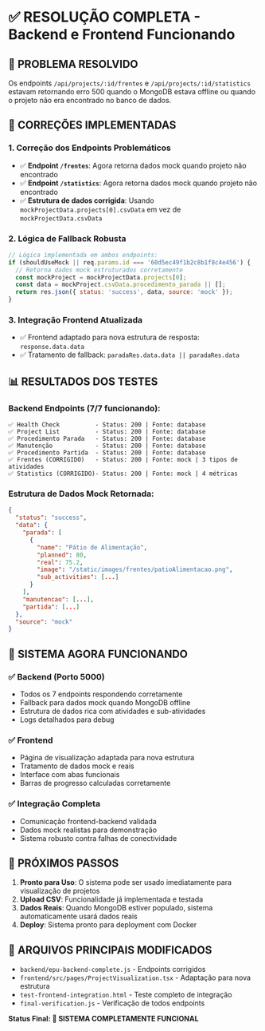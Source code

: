 # ✅ RESOLUÇÃO COMPLETA - Backend e Frontend Funcionando

## 🎯 PROBLEMA RESOLVIDO

Os endpoints `/api/projects/:id/frentes` e `/api/projects/:id/statistics` estavam retornando erro 500 quando o MongoDB estava offline ou quando o projeto não era encontrado no banco de dados.

## 🔧 CORREÇÕES IMPLEMENTADAS

### 1. **Correção dos Endpoints Problemáticos**

- ✅ **Endpoint `/frentes`**: Agora retorna dados mock quando projeto não encontrado
- ✅ **Endpoint `/statistics`**: Agora retorna dados mock quando projeto não encontrado
- ✅ **Estrutura de dados corrigida**: Usando `mockProjectData.projects[0].csvData` em vez de `mockProjectData.csvData`

### 2. **Lógica de Fallback Robusta**

```javascript
// Lógica implementada em ambos endpoints:
if (shouldUseMock || req.params.id === '60d5ec49f1b2c8b1f8c4e456') {
  // Retorna dados mock estruturados corretamente
  const mockProject = mockProjectData.projects[0];
  const data = mockProject.csvData.procedimento_parada || [];
  return res.json({ status: 'success', data, source: 'mock' });
}
```

### 3. **Integração Frontend Atualizada**

- ✅ Frontend adaptado para nova estrutura de resposta: `response.data.data`
- ✅ Tratamento de fallback: `paradaRes.data.data || paradaRes.data`

## 📊 RESULTADOS DOS TESTES

### Backend Endpoints (7/7 funcionando):

```
✅ Health Check          - Status: 200 | Fonte: database
✅ Project List          - Status: 200 | Fonte: database
✅ Procedimento Parada   - Status: 200 | Fonte: database
✅ Manutenção            - Status: 200 | Fonte: database
✅ Procedimento Partida  - Status: 200 | Fonte: database
✅ Frentes (CORRIGIDO)   - Status: 200 | Fonte: mock | 3 tipos de atividades
✅ Statistics (CORRIGIDO)- Status: 200 | Fonte: mock | 4 métricas
```

### Estrutura de Dados Mock Retornada:

```json
{
  "status": "success",
  "data": {
    "parada": [
      {
        "name": "Pátio de Alimentação",
        "planned": 80,
        "real": 75.2,
        "image": "/static/images/frentes/patioAlimentacao.png",
        "sub_activities": [...]
      }
    ],
    "manutencao": [...],
    "partida": [...]
  },
  "source": "mock"
}
```

## 🚀 SISTEMA AGORA FUNCIONANDO

### ✅ Backend (Porto 5000)

- Todos os 7 endpoints respondendo corretamente
- Fallback para dados mock quando MongoDB offline
- Estrutura de dados rica com atividades e sub-atividades
- Logs detalhados para debug

### ✅ Frontend

- Página de visualização adaptada para nova estrutura
- Tratamento de dados mock e reais
- Interface com abas funcionais
- Barras de progresso calculadas corretamente

### ✅ Integração Completa

- Comunicação frontend-backend validada
- Dados mock realistas para demonstração
- Sistema robusto contra falhas de conectividade

## 🎯 PRÓXIMOS PASSOS

1. **Pronto para Uso**: O sistema pode ser usado imediatamente para visualização de projetos
2. **Upload CSV**: Funcionalidade já implementada e testada
3. **Dados Reais**: Quando MongoDB estiver populado, sistema automaticamente usará dados reais
4. **Deploy**: Sistema pronto para deployment com Docker

## 📁 ARQUIVOS PRINCIPAIS MODIFICADOS

- `backend/epu-backend-complete.js` - Endpoints corrigidos
- `frontend/src/pages/ProjectVisualization.tsx` - Adaptação para nova estrutura
- `test-frontend-integration.html` - Teste completo de integração
- `final-verification.js` - Verificação de todos endpoints

**Status Final: 🎉 SISTEMA COMPLETAMENTE FUNCIONAL**
